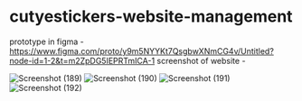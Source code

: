 # cutyestickers-website-management
prototype in figma - https://www.figma.com/proto/y9m5NYYKt7QsgbwXNmCG4v/Untitled?node-id=1-2&t=m2ZpDG5IEPRTmICA-1
screenshot of website -

![Screenshot (189)](https://github.com/user-attachments/assets/5f1b104c-3a30-444c-8d1a-efedc5e1d3a8)
![Screenshot (190)](https://github.com/user-attachments/assets/c1a658a6-ab9d-41e6-8943-deae6c3ff8ae)
![Screenshot (191)](https://github.com/user-attachments/assets/b3d45387-cf3f-4bad-8586-42845ac15f71)
![Screenshot (192)](https://github.com/user-attachments/assets/68e9179c-9ea3-4f29-bc92-d29e391c3827)
